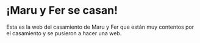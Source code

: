 # ¡Maru y Fer se casan!

Esta es la web del casamiento de Maru y Fer que están muy contentos por el casamiento y se pusieron a hacer una web.
